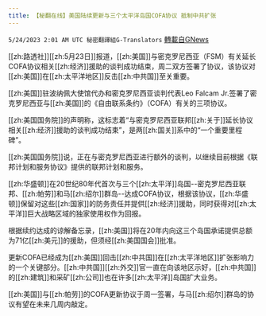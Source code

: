 ```yaml
---
title: 【秘翻在线】美国陆续更新与三个太平洋岛国COFA协议 抵制中共扩张
---
```

`5/24/2023 2:01 AM UTC 秘密翻譯組G-Translators` [轉載自GNews](https://gnews.org/articles/1325930)

[[zh:路透社]][[zh:5月23日]]报道，[[zh:美国]]与密克罗尼西亚（FSM）有关延长COFA协议相关[[zh:经济]]援助的谈判成功结束，周二双方签署了协议，该协议对[[zh:美国]]在[[zh:太平洋地区]]反击[[zh:中共国]]至关重要。

[[zh:美国]]驻波纳佩大使馆代办和密克罗尼西亚谈判代表Leo Falcam Jr.签署了密克罗尼西亚与[[zh:美国]]的《自由联系条约》（COFA）有关的三项协议。

[[zh:美国国务院]]的声明称，这标志着“与密克罗尼西亚联邦[[zh:关于]]延长协议相关[[zh:经济]]援助的谈判成功结束”，是两[[zh:国关]]系中的“一个重要里程碑”。

[[zh:美国国务院]]说，正在与密克罗尼西亚进行额外的谈判，以继续目前根据《联邦计划和服务协议》提供的联邦计划和服务。

[[zh:华盛顿]]在20世纪80年代首次与三个[[zh:太平洋]]岛国\--密克罗尼西亚联邦、[[zh:帕劳]]和马[[zh:绍尔]]群岛\--达成COFA协议，根据该协议，[[zh:华盛顿]]保留对这些[[zh:国家]]的防务责任并提供[[zh:经济]]援助，同时获得对[[zh:太平洋]]巨大战略区域的独家使用权作为回报。

根据续约达成的谅解备忘录，[[zh:美国]]将在20年内向这三个岛国承诺提供总额为71亿[[zh:美元]]的援助，但须经[[zh:美国国会]]批准。

更新COFA已经成为[[zh:美国]]回击[[zh:中共国]]在[[zh:太平洋地区]]扩张影响力的一个关键部分。[[zh:中共国]][[zh:外交]]官一直在向该地区示好，[[zh:中共国]]的[[zh:建筑]]和采矿[[zh:公司]]也在许多[[zh:太平洋]]岛国扩大业务。

[[zh:美国]]与[[zh:帕劳]]的COFA更新协议于周一签署，与马[[zh:绍尔]]群岛的协议有望在未来几周内敲定。
